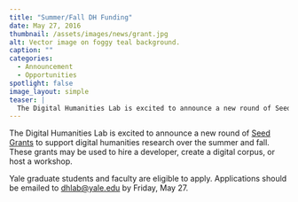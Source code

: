```yaml
---
title: "Summer/Fall DH Funding"
date: May 27, 2016
thumbnail: /assets/images/news/grant.jpg
alt: Vector image on foggy teal background.
caption: ""
categories: 
  - Announcement
  - Opportunities
spotlight: false 
image_layout: simple
teaser: |
  The Digital Humanities Lab is excited to announce a new round of Seed Grants to support digital humanities research over the summer and fall. These grants may be used to hire a developer, create a...
---
```


The Digital Humanities Lab is excited to announce a new round of [Seed Grants](http://web.library.yale.edu/dhlab/seedgrants) to support digital humanities research over the summer and fall. These grants may be used to hire a developer, create a digital corpus, or host a workshop.
   
Yale graduate students and faculty are eligible to apply. Applications should be emailed to [dhlab@yale.edu](mailto:dhlab@yale.edu) by Friday, May 27.